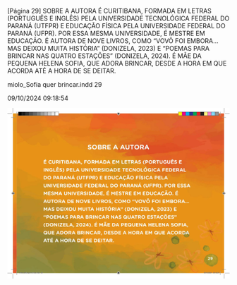 [Página 29]
SOBRE A AUTORA
É CURITIBANA, FORMADA EM LETRAS (PORTUGUÊS E
INGLÊS) PELA UNIVERSIDADE TECNOLÓGICA FEDERAL
DO PARANÁ (UTFPR) E EDUCAÇÃO FÍSICA PELA
UNIVERSIDADE FEDERAL DO PARANÁ (UFPR). POR ESSA
MESMA UNIVERSIDADE, É MESTRE EM EDUCAÇÃO. É
AUTORA DE NOVE LIVROS, COMO “VOVÔ FOI EMBORA…
MAS DEIXOU MUITA HISTÓRIA” (DONIZELA, 2023) E
“POEMAS PARA BRINCAR NAS QUATRO ESTAÇÕES”
(DONIZELA, 2024). É MÃE DA PEQUENA HELENA SOFIA,
QUE ADORA BRINCAR, DESDE A HORA EM QUE ACORDA
ATÉ A HORA DE SE DEITAR.

miolo_Sofia quer brincar.indd 29

09/10/2024 09:18:54

![29](./img/page_0029.jpg)
